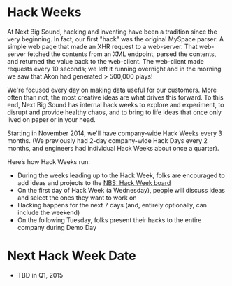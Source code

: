 # Hack Weeks

At Next Big Sound, hacking and inventing have been a tradition since the very beginning. In fact, our first "hack" was the original MySpace parser: A simple web page that made an XHR request to a web-server. That web-server fetched the contents from an XML endpoint, parsed the contents, and returned the value back to the web-client. The web-client made requests every 10 seconds; we left it running overnight and in the morning we saw that Akon had generated > 500,000 plays!

We're focused every day on making data useful for our customers. More often than not, the most creative ideas are what drives this forward. To this end, Next Big Sound has internal hack weeks to explore and experiment, to disrupt and provide healthy chaos, and to bring to life ideas that once only lived on paper or in your head.

Starting in November 2014, we'll have company-wide Hack Weeks every 3 months. (We previously had 2-day company-wide Hack Days every 2 months, and engineers had individual Hack Weeks about once a quarter).

Here’s how Hack Weeks run:
- During the weeks leading up to the Hack Week, folks are encouraged to add ideas and projects to the [NBS: Hack Week board](https://trello.com/b/6Wu6JciJ/nbs-hack-week)
- On the first day of Hack Week (a Wednesday), people will discuss ideas and select the ones they want to work on
- Hacking happens for the next 7 days (and, entirely optionally, can include the weekend)
- On the following Tuesday, folks present their hacks to the entire company during Demo Day

# Next Hack Week Date
- TBD in Q1, 2015
